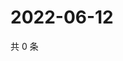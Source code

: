 # 2022-06-12

共 0 条

<!-- BEGIN WEIBO -->
<!-- 最后更新时间 Sun Jun 12 2022 23:12:11 GMT+0800 (China Standard Time) -->

<!-- END WEIBO -->
